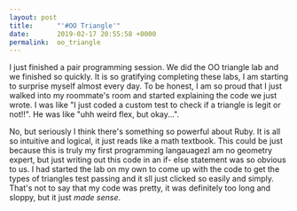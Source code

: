 ```yaml
---
layout: post
title:      "'#OO Triangle'"
date:       2019-02-17 20:55:58 +0000
permalink:  oo_triangle
---
```



I just finished a pair programming session. We did the OO triangle lab and we finished so quickly. It is so gratifying completing these labs, I am starting to surprise myself almost every day. To be honest, I am so proud that I just walked into my roommate's room and started explaining the code we just wrote. I was like "I just coded a custom test to check if a triangle is legit or not!!". He was like "uhh weird flex, but okay...". 

No, but seriously I think there's something so powerful about Ruby. It is all so intuitive and logical, it just reads like a math textbook. This could be just because this is truly my first programming langauagezI am no geometry expert, but just writing out this code in an if- else statement was so obvious to us. I had started the lab on my own to come up with the code to get the types of triangles test passing and it sll just clicked so easily and simply. That's not to say that my code was pretty, it was definitely too long and sloppy, but it just *made sense*. 

